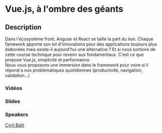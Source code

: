 # Vue.js, à l'ombre des géants

## Description

Dans l'écosystème front, Angular et React se taille la part du lion. 
Chaque famework apporte son lot d'innovations pour des applications toujours plus élaborées mais existe-il aujourd'hui une alternative ? 
Et si nous sortions de cette course technique pour revenir aux fondamentaux. 
C'est ce que propose Vue.js,  simplicité et performance.  
Nous vous proposons une immersion dans le framework pour voire si il répond à nos problématiques quotidiennes (productivité, navigation, validation...)

### Vidéos



### Slides



### Speakers

[Cyril Balit](../speakers/cyrilbalit.md)